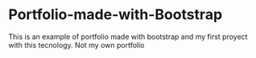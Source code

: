 # Portfolio-made-with-Bootstrap
This is an example of portfolio made with bootstrap and my first proyect with this tecnology. Not my own portfolio
